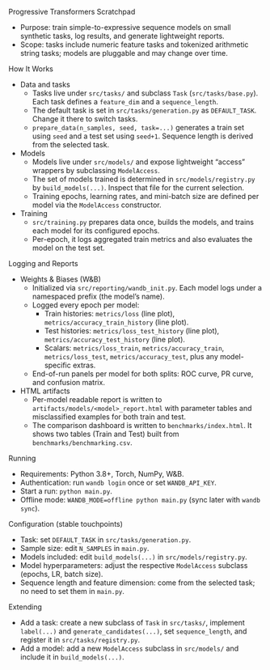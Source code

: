 Progressive Transformers Scratchpad

- Purpose: train simple-to-expressive sequence models on small synthetic tasks, log results, and generate lightweight reports.
- Scope: tasks include numeric feature tasks and tokenized arithmetic string tasks; models are pluggable and may change over time.

How It Works

- Data and tasks
  - Tasks live under `src/tasks/` and subclass `Task` (`src/tasks/base.py`). Each task defines a `feature_dim` and a `sequence_length`.
  - The default task is set in `src/tasks/generation.py` as `DEFAULT_TASK`. Change it there to switch tasks.
  - `prepare_data(n_samples, seed, task=...)` generates a train set using `seed` and a test set using `seed+1`. Sequence length is derived from the selected task.
- Models
  - Models live under `src/models/` and expose lightweight “access” wrappers by subclassing `ModelAccess`.
  - The set of models trained is determined in `src/models/registry.py` by `build_models(...)`. Inspect that file for the current selection.
  - Training epochs, learning rates, and mini-batch size are defined per model via the `ModelAccess` constructor.
- Training
  - `src/training.py` prepares data once, builds the models, and trains each model for its configured epochs.
  - Per-epoch, it logs aggregated train metrics and also evaluates the model on the test set.

Logging and Reports

- Weights & Biases (W&B)
  - Initialized via `src/reporting/wandb_init.py`. Each model logs under a namespaced prefix (the model’s name).
  - Logged every epoch per model:
    - Train histories: `metrics/loss` (line plot), `metrics/accuracy_train_history` (line plot).
    - Test histories: `metrics/loss_test_history` (line plot), `metrics/accuracy_test_history` (line plot).
    - Scalars: `metrics/loss_train`, `metrics/accuracy_train`, `metrics/loss_test`, `metrics/accuracy_test`, plus any model-specific extras.
  - End-of-run panels per model for both splits: ROC curve, PR curve, and confusion matrix.
- HTML artifacts
  - Per-model readable report is written to `artifacts/models/<model>_report.html` with parameter tables and misclassified examples for both train and test.
  - The comparison dashboard is written to `benchmarks/index.html`. It shows two tables (Train and Test) built from `benchmarks/benchmarking.csv`.

Running

- Requirements: Python 3.8+, Torch, NumPy, W&B.
- Authentication: run `wandb login` once or set `WANDB_API_KEY`.
- Start a run: `python main.py`.
- Offline mode: `WANDB_MODE=offline python main.py` (sync later with `wandb sync`).

Configuration (stable touchpoints)

- Task: set `DEFAULT_TASK` in `src/tasks/generation.py`.
- Sample size: edit `N_SAMPLES` in `main.py`.
- Models included: edit `build_models(...)` in `src/models/registry.py`.
- Model hyperparameters: adjust the respective `ModelAccess` subclass (epochs, LR, batch size).
- Sequence length and feature dimension: come from the selected task; no need to set them in `main.py`.

Extending

- Add a task: create a new subclass of `Task` in `src/tasks/`, implement `label(...)` and `generate_candidates(...)`, set `sequence_length`, and register it in `src/tasks/registry.py`.
- Add a model: add a new `ModelAccess` subclass in `src/models/` and include it in `build_models(...)`.
